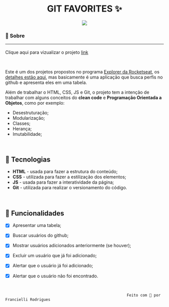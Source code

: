 <h1 align="center">
GIT FAVORITES ✨
</h1>
<p align="center">
<a target="_blank" rel="noopener noreferrer" href="https://camo.githubusercontent.com/66fe19848b26f90cf13a99b798f742a9e7809b27/68747470733a2f2f696d672e736869656c64732e696f2f62616467652f746563682d66726f6e742d2d656e642d627269676874677265656e"><img src="https://camo.githubusercontent.com/66fe19848b26f90cf13a99b798f742a9e7809b27/68747470733a2f2f696d672e736869656c64732e696f2f62616467652f746563682d66726f6e742d2d656e642d627269676874677265656e" data-canonical-src="https://img.shields.io/badge/tech-front--end-brightgreen" style="max-width:100%;"></a>

### 📝 Sobre  <hr>

<p>Clique aqui para vizualizar o projeto <a href="https://franciellirodrigues.github.io/GIT-FAVORITES//">link</a><p><br>

Este é um dos projetos propostos no programa [Explorer da Rocketseat](https://www.rocketseat.com.br/explorer), os [detalhes estão aqui](https://efficient-sloth-d85.notion.site/GitFav-f8ff1c18b23745c0b46cd8d61f74b596), mas basicamente é uma aplicação que busca perfis no github e apresenta eles em uma tabela.

Além de trabalhar o HTML, CSS, JS e Git, o projeto tem a intenção de trabalhar com alguns conceitos do **clean code** e **Programação Orientada a Objetos**, como por exemplo:
- Desestruturação;
- Modularização;
- Classes;
- Herança;
- Imutabilidade;


</br>

## 💾 Tecnologias

- **HTML** - usada para fazer a estrutura do conteúdo;
- **CSS** - utilizada para fazer a estilização dos elementos;
- **JS** - usada para fazer a interatividade da página;
- **Git** - utilizada para realizar o versionamento do código.

</br>

## 🔨 Funcionalidades

- [x] Apresentar uma tabela;
- [x] Buscar usuários do github;
- [x] Mostrar usuários adicionados anteriormente (se houver);
- [x] Excluir um usuário que já foi adicionado;
- [x] Alertar que o usuário  já foi adicionado;
- [x] Alertar que o usuário não foi encontrado.


</br>


                                                          Feito com 💜 por Francielli Rodrigues



